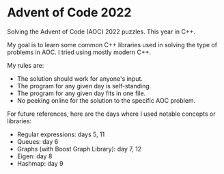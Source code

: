 # Advent of Code 2022
Solving the Advent of Code (AOC) 2022 puzzles. This year in C++.

My goal is to learn some common C++ libraries used in solving
the type of problems in AOC. I tried using mostly modern C++.

My rules are:
* The solution should work for anyone's input.
* The program for any given day is self-standing.
* The program for any given day fits in one file.
* No peeking online for the solution to the specific AOC problem.

For future references, here are the days where I used notable concepts
or libraries:
* Regular expressions: days 5, 11
* Queues: day 6
* Graphs (with Boost Graph Library): day 7, 12
* Eigen: day 8
* Hashmap: day 9
